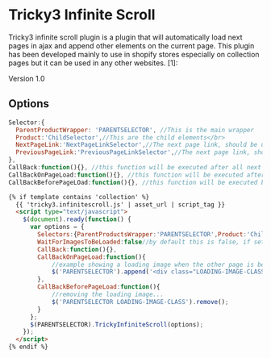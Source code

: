 Tricky3 Infinite Scroll
=========

Tricky3 infinite scroll plugin is a plugin that will automatically load next pages in ajax and append other elements on the current page. This plugin has been developed mainly to use in shopify stores especially on collection pages but it can be used in any other websites. [1]:

Version 1.0

Options
---------

``` javascript
Selector:{
  ParentProductWrapper: 'PARENTSELECTOR', //This is the main wrapper
  Product:'ChildSelector',//This are the child elements</br>
  NextPageLink:'NextPageLinkSelector',//The next page link, should be unique on the page</br>
  PreviousPageLink:'PreviousPageLinkSelector',//The next page link, should be unique on the page</br>
},
CallBack:function(){}, //this function will be executed after all next pages have been loaded</br>
CallBackOnPageLoad:function(){}, //this function will be executed after a next page has been loaded</br>
CallBackBeforePageLOad:function(){}, //this function will be executed before the next page is loaded</br>

```
``` HTML
{% if template contains 'collection' %}
  {{ 'tricky3.infinitescroll.js' | asset_url | script_tag }}
  <script type="text/javascript">
    $(document).ready(function() {
      var options = {
        Selectors:{ParentProductsWrapper:'PARENTSELECTOR',Product:'ChildSelector',NextPageLink:'NextPageLinkSelector',PreviousPageLink:'PreviousPageLinkSelector'},
		WaitForImagesToBeLoaded:false//by default this is false, if set to true, other products will be appended after all images have been loaded..
        CallBack:function(){},
        CallBackOnPageLoad:function(){
			//example showing a loading image when the other page is being loaded...
			$('PARENTSELECTOR').append('<div class="LOADING-IMAGE-CLASS"/>');
		},
        CallBackBeforePageLoad:function(){
			//removing the loading image...
			$('PARENTSELECTOR LOADING-IMAGE-CLASS').remove();
		}
      };
      $(PARENTSELECTOR).TrickyInfiniteScroll(options);
    });
  </script>
{% endif %}
```